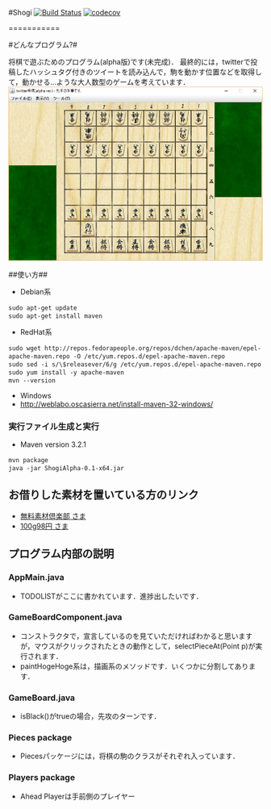 #Shogi  [![Build Status](https://travis-ci.org/cive/Shogi_alpha.svg?branch=master)](https://travis-ci.org/cive/Shogi_alpha)   [![codecov](https://codecov.io/gh/cive/Shogi_alpha/branch/master/graph/badge.svg)](https://codecov.io/gh/cive/Shogi_alpha)

===========

#どんなプログラム?#

将棋で遊ぶためのプログラム(alpha版)です(未完成)．
最終的には，twitterで投稿したハッシュタグ付きのツイートを読み込んで，駒を動かす位置などを取得して，動かせる...ような大人数型のゲームを考えています．
![sample](https://github.com/cive/Shogi_alpha/blob/master/sample.png)


##使い方##

- Debian系

```console:inst-deb
sudo apt-get update
sudo apt-get install maven
```

- RedHat系

```console:inst-red
sudo wget http://repos.fedorapeople.org/repos/dchen/apache-maven/epel-apache-maven.repo -O /etc/yum.repos.d/epel-apache-maven.repo
sudo sed -i s/\$releasever/6/g /etc/yum.repos.d/epel-apache-maven.repo
sudo yum install -y apache-maven
mvn --version
```

- Windows
 - http://weblabo.oscasierra.net/install-maven-32-windows/

### 実行ファイル生成と実行
 - Maven version 3.2.1

```console:maven
mvn package
java -jar ShogiAlpha-0.1-x64.jar
```

## お借りした素材を置いている方のリンク
 - [無料素材倶楽部 さま][1]
 - [100g98円 さま][2]

## プログラム内部の説明
### AppMain.java
 - TODOLISTがここに書かれています．進捗出したいです．

### GameBoardComponent.java
 - コンストラクタで，宣言しているのを見ていただければわかると思いますが，マウスがクリックされたときの動作として，selectPieceAt(Point p)が実行されます．
 - paintHogeHoge系は，描画系のメソッドです．いくつかに分割してあります．

### GameBoard.java
 - isBlack()がtrueの場合，先攻のターンです．

### Pieces package
 - Piecesパッケージには，将棋の駒のクラスがそれぞれ入っています．

### Players package
 - Ahead Playerは手前側のプレイヤー

[1]: http://sozai.7gates.net/docs/japanese-chess/
[2]: http://www.pixiv.net/member_illust.php?mode=medium&illust_id=25263895
